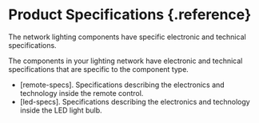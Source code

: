# Product Specifications {.reference}

The network lighting components have specific electronic and technical specifications.

The components in your lighting network have electronic and technical specifications that are specific to the component type.

-   [remote-specs]. Specifications describing the electronics and technology inside the remote control.
-   [led-specs]. Specifications describing the electronics and technology inside the LED light bulb.

